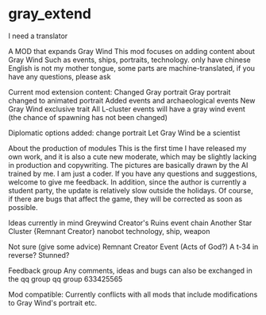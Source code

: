 # gray_extend

I need a translator

A MOD that expands Gray Wind
This mod focuses on adding content about Gray Wind
Such as events, ships, portraits, technology.
only have chinese
English is not my mother tongue, some parts are machine-translated, if you have any questions, please ask

Current mod extension content:
Changed Gray portrait
Gray portrait changed to animated portrait
Added events and archaeological events
New Gray Wind exclusive trait
All L-cluster events will have a gray wind event (the chance of spawning has not been changed)

Diplomatic options added:
change portrait
Let Gray Wind be a scientist


About the production of modules
This is the first time I have released my own work, and it is also a cute new moderate, which may be slightly lacking in production and copywriting.
The pictures are basically drawn by the AI trained by me. I am just a coder. If you have any questions and suggestions, welcome to give me feedback. In addition, since the author is currently a student party, the update is relatively slow outside the holidays. Of course, if there are bugs that affect the game, they will be corrected as soon as possible.


Ideas currently in mind
Greywind Creator's Ruins event chain
Another Star Cluster {Remnant Creator}
nanobot technology, ship, weapon


Not sure (give some advice)
Remnant Creator Event (Acts of God?)
A t-34 in reverse?
Stunned?


Feedback group
Any comments, ideas and bugs can also be exchanged in the qq group
qq group 633425565

Mod compatible:
Currently conflicts with all mods that include modifications to Gray Wind's portrait etc.
